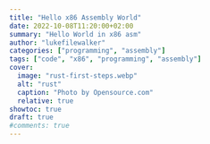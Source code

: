 ```yaml
---
title: "Hello x86 Assembly World"
date: 2022-10-08T11:20:00+02:00
summary: "Hello World in x86 asm"
author: "lukefilewalker"
categories: ["programming", "assembly"]
tags: ["code", "x86", "programming", "assembly"]
cover:
  image: "rust-first-steps.webp"
  alt: "rust"
  caption: "Photo by Opensource.com"
  relative: true
showtoc: true
draft: true
#comments: true
---
```

